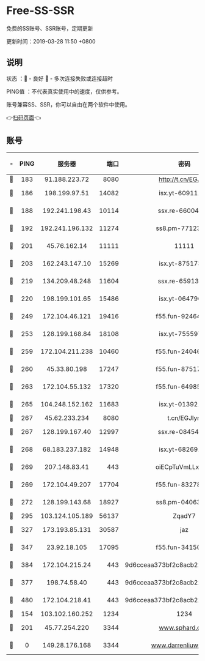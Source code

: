 # Free-SS-SSR

免费的SS账号、SSR账号，定期更新

更新时间：2019-03-28 11:50 +0800

## 说明

状态     ：🙂 - 良好 🙁 - 多次连接失败或连接超时

PING值   ：不代表真实使用中的速度，仅供参考。

账号兼容SS、SSR，你可以自由在两个软件中使用。

👉[扫码页面](https://liesauer.github.io/Free-SS-SSR/)👈

## 账号

|-|PING|服务器|端口|密码|加密方式|区域|
|:----:|:----:|:-----:|-----:|:----:|:----:|:----:|
|🙂|183|91.188.223.72|8080|http://t.cn/EGJIyrl|rc4-md5|RU|
|🙂|186|198.199.97.51|14082|isx.yt-60911167|aes-256-cfb|US|
|🙂|188|192.241.198.43|10114|ssx.re-66004566|aes-256-cfb|US|
|🙂|192|192.241.196.132|11274|ss8.pm-77123125|aes-256-cfb|US|
|🙂|201|45.76.162.14|11111|11111|aes-256-cfb|SG|
|🙂|203|162.243.147.10|15269|isx.yt-87517333|aes-256-cfb|US|
|🙂|219|134.209.48.248|11604|ssx.re-65913354|aes-256-cfb|US|
|🙂|220|198.199.101.65|15486|isx.yt-06479676|aes-256-cfb|US|
|🙂|249|172.104.46.121|19416|f55.fun-92464181|aes-256-cfb|SG|
|🙂|253|128.199.168.84|18108|isx.yt-75559783|aes-256-cfb|SG|
|🙂|259|172.104.211.238|10460|f55.fun-24046186|aes-256-cfb|US|
|🙂|260|45.33.80.198|17247|f55.fun-87517623|aes-256-cfb|US|
|🙂|263|172.104.55.132|17320|f55.fun-64985586|aes-256-cfb|SG|
|🙂|265|104.248.152.162|11683|isx.yt-01392151|aes-256-cfb|SG|
|🙂|267|45.62.233.234|8080|t.cn/EGJIyrl|rc4-md5|CA|
|🙂|267|128.199.167.40|12997|ssx.re-08454589|aes-256-cfb|SG|
|🙂|268|68.183.237.182|14948|isx.yt-68269192|aes-256-cfb|SG|
|🙂|269|207.148.83.41|443|oiECpTuVmLLxk4Ts|aes-256-cfb|AU|
|🙂|269|172.104.49.207|17704|f55.fun-83278419|aes-256-cfb|SG|
|🙂|272|128.199.143.68|18927|ss8.pm-04063806|aes-256-cfb|SG|
|🙂|295|103.124.105.189|56137|ZqadY7|chacha20|US|
|🙂|327|173.193.85.131|30587|jaz|aes-256-cfb|US|
|🙂|347|23.92.18.105|17095|f55.fun-34150095|aes-256-cfb|US|
|🙂|384|172.104.215.24|443|9d6cceaa373bf2c8acb22e60b6a58be6|aes-256-cfb|US|
|🙂|377|198.74.58.40|443|9d6cceaa373bf2c8acb22e60b6a58be6|aes-256-cfb|US|
|🙂|480|172.104.218.41|443|9d6cceaa373bf2c8acb22e60b6a58be6|aes-256-cfb|US|
|🙁|154|103.102.160.252|1234|1234|rc4-md5|JP|
|🙁|201|45.77.254.220|3344|www.sphard.com|aes-256-cfb|SG|
|🙁|0|149.28.176.168|3344|www.darrenliuwei.com|aes-256-cfb|AU|
